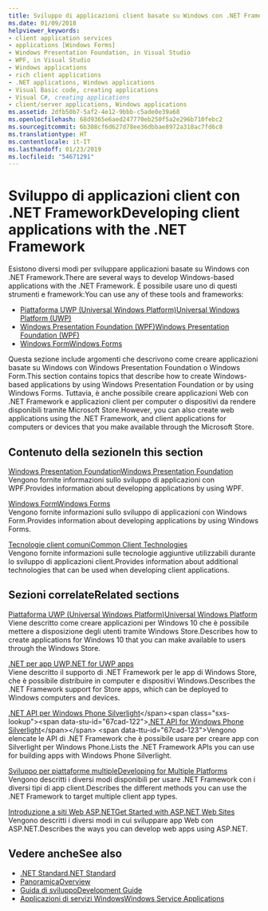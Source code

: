 ```yaml
---
title: Sviluppo di applicazioni client basate su Windows con .NET Framework
ms.date: 01/09/2018
helpviewer_keywords:
- client application services
- applications [Windows Forms]
- Windows Presentation Foundation, in Visual Studio
- WPF, in Visual Studio
- Windows applications
- rich client applications
- .NET applications, Windows applications
- Visual Basic code, creating applications
- Visual C#, creating applications
- client/server applications, Windows applications
ms.assetid: 2dfb50b7-5af2-4e12-9bbb-c5ade0e39a68
ms.openlocfilehash: 68d9365e6aed247770eb250f5a2e296b710febc2
ms.sourcegitcommit: 6b308cf6d627d78ee36dbbae8972a310ac7fd6c8
ms.translationtype: HT
ms.contentlocale: it-IT
ms.lasthandoff: 01/23/2019
ms.locfileid: "54671291"
---
```

# <a name="developing-client-applications-with-the-net-framework"></a><span data-ttu-id="67cad-102">Sviluppo di applicazioni client con .NET Framework</span><span class="sxs-lookup"><span data-stu-id="67cad-102">Developing client applications with the .NET Framework</span></span>

<span data-ttu-id="67cad-103">Esistono diversi modi per sviluppare applicazioni basate su Windows con .NET Framework.</span><span class="sxs-lookup"><span data-stu-id="67cad-103">There are several ways to develop Windows-based applications with the .NET Framework.</span></span> <span data-ttu-id="67cad-104">È possibile usare uno di questi strumenti e framework:</span><span class="sxs-lookup"><span data-stu-id="67cad-104">You can use any of these tools and frameworks:</span></span> 

* [<span data-ttu-id="67cad-105">Piattaforma UWP (Universal Windows Platform)</span><span class="sxs-lookup"><span data-stu-id="67cad-105">Universal Windows Platform (UWP)</span></span>](https://developer.microsoft.com/windows/apps)
* [<span data-ttu-id="67cad-106">Windows Presentation Foundation (WPF)</span><span class="sxs-lookup"><span data-stu-id="67cad-106">Windows Presentation Foundation (WPF)</span></span>](../../docs/framework/wpf/index.md)
* [<span data-ttu-id="67cad-107">Windows Form</span><span class="sxs-lookup"><span data-stu-id="67cad-107">Windows Forms</span></span>](../../docs/framework/winforms/index.md)

<span data-ttu-id="67cad-108">Questa sezione include argomenti che descrivono come creare applicazioni basate su Windows con Windows Presentation Foundation o Windows Form.</span><span class="sxs-lookup"><span data-stu-id="67cad-108">This section contains topics that describe how to create Windows-based applications by using Windows Presentation Foundation or by using Windows Forms.</span></span> <span data-ttu-id="67cad-109">Tuttavia, è anche possibile creare applicazioni Web con .NET Framework e applicazioni client per computer o dispositivi da rendere disponibili tramite Microsoft Store.</span><span class="sxs-lookup"><span data-stu-id="67cad-109">However, you can also create web applications using the .NET Framework, and client applications for computers or devices that you make available through the Microsoft Store.</span></span>
 
## <a name="in-this-section"></a><span data-ttu-id="67cad-110">Contenuto della sezione</span><span class="sxs-lookup"><span data-stu-id="67cad-110">In this section</span></span>

[<span data-ttu-id="67cad-111">Windows Presentation Foundation</span><span class="sxs-lookup"><span data-stu-id="67cad-111">Windows Presentation Foundation</span></span>](../../docs/framework/wpf/index.md)  
<span data-ttu-id="67cad-112">Vengono fornite informazioni sullo sviluppo di applicazioni con WPF.</span><span class="sxs-lookup"><span data-stu-id="67cad-112">Provides information about developing applications by using WPF.</span></span>

[<span data-ttu-id="67cad-113">Windows Form</span><span class="sxs-lookup"><span data-stu-id="67cad-113">Windows Forms</span></span>](../../docs/framework/winforms/index.md)  
<span data-ttu-id="67cad-114">Vengono fornite informazioni sullo sviluppo di applicazioni con Windows Form.</span><span class="sxs-lookup"><span data-stu-id="67cad-114">Provides information about developing applications by using Windows Forms.</span></span>

[<span data-ttu-id="67cad-115">Tecnologie client comuni</span><span class="sxs-lookup"><span data-stu-id="67cad-115">Common Client Technologies</span></span>](../../docs/framework/common-client-technologies/index.md)  
<span data-ttu-id="67cad-116">Vengono fornite informazioni sulle tecnologie aggiuntive utilizzabili durante lo sviluppo di applicazioni client.</span><span class="sxs-lookup"><span data-stu-id="67cad-116">Provides information about additional technologies that can be used when developing client applications.</span></span>

## <a name="related-sections"></a><span data-ttu-id="67cad-117">Sezioni correlate</span><span class="sxs-lookup"><span data-stu-id="67cad-117">Related sections</span></span>

[<span data-ttu-id="67cad-118">Piattaforma UWP (Universal Windows Platform)</span><span class="sxs-lookup"><span data-stu-id="67cad-118">Universal Windows Platform</span></span>](https://developer.microsoft.com/windows/apps)  
<span data-ttu-id="67cad-119">Viene descritto come creare applicazioni per Windows 10 che è possibile mettere a disposizione degli utenti tramite Windows Store.</span><span class="sxs-lookup"><span data-stu-id="67cad-119">Describes how to create applications for Windows 10 that you can make available to users through the Windows Store.</span></span>

[<span data-ttu-id="67cad-120">.NET per app UWP</span><span class="sxs-lookup"><span data-stu-id="67cad-120">.NET for UWP apps</span></span>](https://msdn.microsoft.com/library/windows/apps/mt185501.aspx)  
<span data-ttu-id="67cad-121">Viene descritto il supporto di .NET Framework per le app di Windows Store, che è possibile distribuire in computer e dispositivi Windows.</span><span class="sxs-lookup"><span data-stu-id="67cad-121">Describes the .NET Framework support for Store apps, which can be deployed to Windows computers and devices.</span></span>

<span data-ttu-id="67cad-122">[.NET API per Windows Phone Silverlight](https://docs.microsoft.com/previous-versions/windows/apps/jj207211\(v=vs.105\))</span><span class="sxs-lookup"><span data-stu-id="67cad-122">[.NET API for Windows Phone Silverlight](https://docs.microsoft.com/previous-versions/windows/apps/jj207211\(v=vs.105\))</span></span>  
<span data-ttu-id="67cad-123">Vengono elencate le API di .NET Framework che è possibile usare per creare app con Silverlight per Windows Phone.</span><span class="sxs-lookup"><span data-stu-id="67cad-123">Lists the .NET Framework APIs you can use for building apps with Windows Phone Silverlight.</span></span>
  
[<span data-ttu-id="67cad-124">Sviluppo per piattaforme multiple</span><span class="sxs-lookup"><span data-stu-id="67cad-124">Developing for Multiple Platforms</span></span>](../../docs/standard/cross-platform/index.md)  
<span data-ttu-id="67cad-125">Vengono descritti i diversi modi disponibili per usare .NET Framework con i diversi tipi di app client.</span><span class="sxs-lookup"><span data-stu-id="67cad-125">Describes the different methods you can use the .NET Framework to target multiple client app types.</span></span>

[<span data-ttu-id="67cad-126">Introduzione a siti Web ASP.NET</span><span class="sxs-lookup"><span data-stu-id="67cad-126">Get Started with ASP.NET Web Sites</span></span>](https://www.asp.net/get-started/websites)  
<span data-ttu-id="67cad-127">Vengono descritti i diversi modi in cui sviluppare app Web con ASP.NET.</span><span class="sxs-lookup"><span data-stu-id="67cad-127">Describes the ways you can develop web apps using ASP.NET.</span></span>

## <a name="see-also"></a><span data-ttu-id="67cad-128">Vedere anche</span><span class="sxs-lookup"><span data-stu-id="67cad-128">See also</span></span>

- [<span data-ttu-id="67cad-129">.NET Standard</span><span class="sxs-lookup"><span data-stu-id="67cad-129">.NET Standard</span></span>](../../docs/standard/net-standard.md)
- [<span data-ttu-id="67cad-130">Panoramica</span><span class="sxs-lookup"><span data-stu-id="67cad-130">Overview</span></span>](../../docs/framework/get-started/overview.md)
- [<span data-ttu-id="67cad-131">Guida di sviluppo</span><span class="sxs-lookup"><span data-stu-id="67cad-131">Development Guide</span></span>](../../docs/framework/development-guide.md)
- [<span data-ttu-id="67cad-132">Applicazioni di servizi Windows</span><span class="sxs-lookup"><span data-stu-id="67cad-132">Windows Service Applications</span></span>](../../docs/framework/windows-services/index.md)
